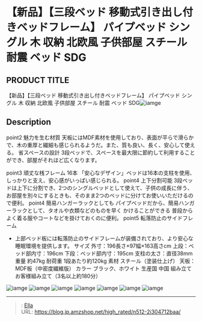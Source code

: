 # 【新品】【三段ベッド  移動式引き出し付きベッドフレーム】  パイプベッド シングル 木 収納 北欧風 子供部屋 スチール 耐震 ベッド SDG


## PRODUCT TITLE 

【新品】【三段ベッド  移動式引き出し付きベッドフレーム】  パイプベッド シングル 木 収納 北欧風 子供部屋 スチール 耐震 ベッド SDG![iamge](https://b2bfiles1.gigab2b.cn/image/wkseller/301/20230515_4f7cf32a19f3b391c28931bdae41a4ec.jpg)

## Description

point2
魅力を生む材質
天板にはMDF素材を使用しており、表面が平らで滑らかで、木の重厚と繊細も感じられるようだ。また、質も良い、長く、安心して使える。
省スペースの設計
3段ベッドで、スペースを最大限に節約して利用することができ、部屋がそれほど広くなります。
 
point3
頑丈な桟フレーム 16本
 「安心なデザイン」ベッドは16本の支柱を使用、しっかりと支え、安心感がいっぱい感じられる。
point4
上下分割可能
3段ベッドは上下に分割でき、2つのシングルベッドとして使えて、子供の成長に伴う、
お部屋を別々にするときも、そのまま2つのベッドに分けてお使いいただけるので便利。
point4
簡易ハンガーラックとしても
パイプベッドだから、簡易ハンガーラックとして、タオルや衣類などのものを早く
かけることができる
普段からよく着る服やコートなどを掛けておくのに便利。
point5
転落防止のサイドフレーム
 - 上部ベッド板には転落防止のサイドフレームが装備されており、より安心な睡眠環境を提供します。
サイズ 外寸：196長さ×97幅×163高さcm
上段：ベッド部内寸：196cm
下段：ベッド部内寸：195cm
支柱の太さ：直径38mm
重量 約47kg
耐荷重 1段あたり約120kg
素材 スチール（塗装仕上げ）
天板： MDF板（中密度繊維版）
カラー ブラック、ホワイト
生産国 中国
組み立て お客様組み立て（3名以上約180分）



![iamge](https://b2bfiles1.gigab2b.cn/image/wkseller/301/20230424_b02890480d726b6ffcf10eea5849621c.jpg)
![iamge](https://b2bfiles1.gigab2b.cn/image/wkseller/301/20230424_aa4e140d347ff4c519d774d426307687.jpg)
![iamge](https://b2bfiles1.gigab2b.cn/image/wkseller/301/20230424_3960acf4428a2d85ad38a8eb1a7657be.jpg)
![iamge](https://b2bfiles1.gigab2b.cn/image/wkseller/301/20230424_2ae3674bd90662cefe1d5e5d8f26b332.jpg)
![iamge](https://b2bfiles1.gigab2b.cn/image/wkseller/301/20230517_e9736a991ca1afbd67c47b36b8707fc4.jpg)
![iamge](nan)
![iamge](nan)


---

> : [Ella](https://blog.jp.amzshop.net/)  
> URL: https://blog.jp.amzshop.net/high_rated/n512-2i304712baa/  

